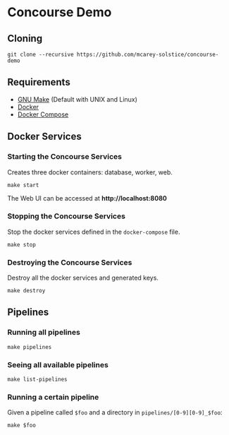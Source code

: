 # Concourse Demo

## Cloning
```
git clone --recursive https://github.com/mcarey-solstice/concourse-demo
```

## Requirements
- [GNU Make](https://www.gnu.org/software/make/) (Default with UNIX and Linux)
- [Docker](https://www.docker.com/)
- [Docker Compose](https://docs.docker.com/compose/)

## Docker Services

### Starting the Concourse Services
Creates three docker containers: database, worker, web.
```
make start
```

The Web UI can be accessed at __http://localhost:8080__

### Stopping the Concourse Services
Stop the docker services defined in the `docker-compose` file.
```
make stop
```

### Destroying the Concourse Services
Destroy all the docker services and generated keys.
```
make destroy
```

## Pipelines

### Running all pipelines
```
make pipelines
```

### Seeing all available pipelines
```
make list-pipelines
```

### Running a certain pipeline
Given a pipeline called `$foo` and a directory in `pipelines/[0-9][0-9]_$foo`:
```
make $foo
```

